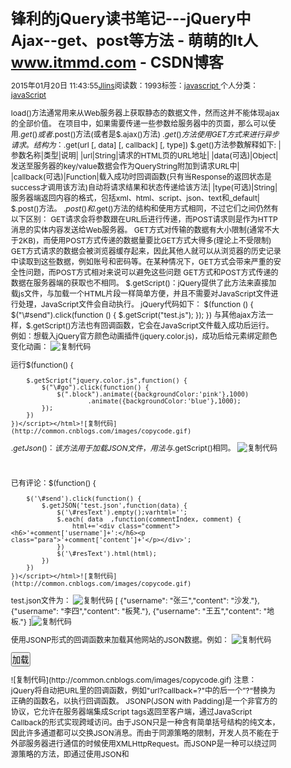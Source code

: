 
# 锋利的jQuery读书笔记---jQuery中Ajax--get、post等方法 - 萌萌的It人 www.itmmd.com - CSDN博客


2015年01月20日 11:43:55[Jlins](https://me.csdn.net/dyllove98)阅读数：1993标签：[javascript																](https://so.csdn.net/so/search/s.do?q=javascript&t=blog)个人分类：[javaScript																](https://blog.csdn.net/dyllove98/article/category/1158758)



load()方法通常用来从Web服务器上获取静态的数据文件，然而这并不能体现ajax的全部价值。
在项目中，如果需要传递一些参数给服务器中的页面，那么可以使用$.get()或者$.post()方法(或者是$.ajax()方法)
$.get()方法使用GET方式来进行异步请求。结构为：$.get(url [, data] [, callback] [, type])
$.get()方法参数解释如下:
|参数名称|类型|说明|
|url|String|请求的HTML页的URL地址|
|data(可选)|Object|发送至服务器的key/value数据会作为QueryString附加到请求URL中|
|callback(可选)|Function|载入成功时回调函数(只有当Response的返回状态是success才调用该方法)自动将请求结果和状态传递给该方法|
|type(可选)|String|服务器端返回内容的格式，包括xml、html、script、json、text和_default|
$.post()方法。
$.post()和$.get()方法的结构和使用方式相同，不过它们之间仍然有以下区别：
GET请求会将参数跟在URL后进行传递，而POST请求则是作为HTTP消息的实体内容发送给Web服务器。
GET方式对传输的数据有大小限制(通常不大于2KB)，而使用POST方式传递的数据量要比GET方式大得多(理论上不受限制)
GET方式请求的数据会被浏览器缓存起来，因此其他人就可以从浏览器的历史记录中读取到这些数据，例如账号和密码等。在某种情况下，GET方式会带来严重的安全性问题，而POST方式相对来说可以避免这些问题
GET方式和POST方式传递的数据在服务器端的获取也不相同。
$.getScript()：jQuery提供了此方法来直接加载js文件，与加载一个HTML片段一样简单方便，并且不需要对JavaScript文件进行处理，JavaScript文件会自动执行。
jQuery代码如下：
$(function () {
        $("\#send").click(function () {
            $.getScript("test.js");
        });
})
与其他ajax方法一样，$.getScript()方法也有回调函数，它会在JavaScript文件载入成功后运行。
例如：想载入jQuery官方颜色动画插件(jquery.color.js)，成功后给元素绑定颜色变化动画：
![复制代码](http://common.cnblogs.com/images/copycode.gif)
<!DOCTYPE html><html><headlang="en"><metacharset="UTF-8"><scripttype="text/javascript"src="../../js/jquery-2.1.3.js"></script><style>*{margin:0;padding:0;}body{font-size:12px;}.comment{margin-top:10px;padding:10px;border:1px solid \#ccc;background:\#DDD;}.comment h6{font-weight:700;font-size:14px;}.para{margin-top:5px;text-indent:2em;background:\#DDD;}.block{width:80px;height:80px;background:\#DDD;}</style><title></title></head><body><buttonid="go">运行</button><divclass="block"></div></body><scripttype="text/javascript">$(function() {
        $.getScript("jquery.color.js",function() {
            $("\#go").click(function() {
                $(".block").animate({backgroundColor:'pink'},1000)
                        .animate({backgroundColor:'blue'},1000);
            });
        })
    })</script></html>![复制代码](http://common.cnblogs.com/images/copycode.gif)

$.getJson()：该方法用于加载JSON文件，用法与$.getScript()相同。
![复制代码](http://common.cnblogs.com/images/copycode.gif)
<!DOCTYPE html><html><headlang="en"><metacharset="UTF-8"><scriptsrc="../../js/jquery-2.1.3.js"></script><style>*{margin:0;padding:0;}body{font-size:12px;}.comment{margin-top:10px;padding:10px;border:1px solid \#ccc;background:\#DDD;}.comment h6{font-weight:700;font-size:14px;}.para{margin-top:5px;text-indent:2em;background:\#DDD;}</style><title></title></head><body><br/><p><inputtype="button"id="send"value="加载"/></p><divclass="comment">已有评论：</div><divid="resText"></div></body><scripttype="text/javascript">$(function() {
        $('\#send').click(function() {
            $.getJSON('test.json',function(data) {
                $('\#resText').empty();varhtml='';
                $.each( data  ,function(commentIndex, comment) {
                    html+='<div class="comment"><h6>'+comment['username']+':</h6><p class="para">'+comment['content']+'</p></div>';
                })
                $('\#resText').html(html);
            })
        })
    })</script></html>![复制代码](http://common.cnblogs.com/images/copycode.gif)
test.json文件为：
![复制代码](http://common.cnblogs.com/images/copycode.gif)
[
  {"username": "张三","content": "沙发."},
  {"username": "李四","content": "板凳."},
  {"username": "王五","content": "地板."}
]![复制代码](http://common.cnblogs.com/images/copycode.gif)

使用JSONP形式的回调函数来加载其他网站的JSON数据。例如：
![复制代码](http://common.cnblogs.com/images/copycode.gif)
<!DOCTYPE html>
<html>
<head lang="en">
    <meta charset="UTF-8">
    <script src="../../js/jquery-2.1.3.js"></script>
    <style>
        * { margin:0; padding:0;}
        body { font-size:12px;}
        .para {
            width:100px;
            height:100px;
            margin:5px;
            border:0;
        }</style>
    <title></title>
</head>
<body>
<p>
    <input type="button" id="send" value="加载"/>
</p>
<div id="resText" >
</div>
</body>
<script type="text/javascript">$(function() {
        $('\#send').click(function() {
            $.getJSON("https://api.flickr.com/services/feeds/photos_public.gne?tags=car&tagmode=any&format=json&jsoncallback=?",function(data){
                        $.each(data.items,function( i,item ){
                            $("<img class='para'/> ").attr("src", item.media.m).appendTo("\#resText");if( i == 3) {returnfalse;
                            }
                        });
                    }
            );
        })
    })/**
     *  JSONP(JSON with Padding)是一个非官方的协议，它允许在服务器端集成Script tags返回至客户端，通过JavaScript Callback的形式实现跨域访问
     *  上述的url地址并不能请求到数据，仅用作说明。
     **/</script>
</html>![复制代码](http://common.cnblogs.com/images/copycode.gif)
注意：
jQuery将自动把URL里的回调函数，例如"url?callback=?"中的后一个”?“替换为正确的函数名，以执行回调函数。
JSONP(JSON with Padding)是一个非官方的协议，它允许在服务器端集成Script tags返回至客户端，通过JavaScript Callback的形式实现跨域访问。由于JSON只是一种含有简单括号结构的纯文本，因此许多通道都可以交换JSON消息。而由于同源策略的限制，开发人员不能在于外部服务器进行通信的时候使用XMLHttpRequest。而JSONP是一种可以绕过同源策略的方法，即通过使用JSON和<script>标记相结合的方法，从服务器端直接返回可执行的JavaScript函数调用或者JavaScript对象。目前JSONP已经成为各大公司的Web应用程序跨域首选。
$.ajax()方法时jQuery最底层的ajax实现。它的结构为:
$.ajax(options).该方法只有一个参数，但在这个对象里包含了$.ajax()方法所需要的请求设置以及回调函数等信息，参数以key/value的形式存在，所有参数都是可选的，
常用参数列表为：
|参数名称|类型|说明|
|url|String|(默认为当前页地址)发送请求的地址|
|type|String|请求方式(post或get)默认为get。注意其他HTTP请求方法，如PUT何DELETE也可以使用，但仅部分浏览器支持|
|timeout|Number|设置请求超时时间(毫秒)。此设置将覆盖$.ajaxSetup()方法的全局设置|
|data|Object或String|发送到服务器的数据。如果不是字符串，将自动转换为字符串格式。GET请求中将附加在url后。防止这种自动转换，可以查看processData选项。对象必须为key/value格式，例如{foo1:"bar1", foo2:"bar2"}转换为&foo1=bar1&foo2=bar2。如果是数组，jQuery将自动为不同值对应同一个名称。例如{foo:["bar1", "bar2"]}转换为&foo=bar1&foo=bar2|
|dataType|String|预期服务器返回的数据类型。如果不指定，jQuery将自动根据HTTP包MIME信息返回responseXML或responseText，并作为回调函数参数传递。可用的类型如下。
|xml：返回XML文档，可用jQuery处理
|html：返回纯文本HTML信息；包含的script标签会在插入DOM时执行
|script：返回纯文本JavaScript代码。不会自动缓存结果。除非设置了cache参数。注意在远程请求时(不在同一个域下)，所有POST请求都将转为GET请求。
|json：返回JSON数据
|jsonp：JSONP格式。使用JSONP形式调用函数时，例如myurl?callback=?，jQuery将自动替换后一个”?“为正确的函数名，以执行回调函数。
|text：返回纯文本字符串
|
|beforeSend|Function|发送请求前可以修改XMLHttpRequest对象的函数，例如添加自定义HTTP头。在beforeSend中如果返回false可以取消本次Ajax请求。XMLHttpRequest对象是唯一的参数。
|function(XMLHttpRequest) {
|this;//调用本次Ajax请求时传递的options参数
|}
|
|complete|Function|请求完成后调用的回调函数(请求成功或失败时均调用)
|参数：XMLHttpRequest对象和一个描述成功请求类型的字符串。
|function(XMLHttpRequest, textStatue){
|this;//调用本次Ajax请求时传递的options参数
|}
|
|success|Function|请求成功后调用的回调函数，有两个参数。
|(1)由服务器返回，并根据dataType参数进行处理后的数据
|(2)描述状态的字符串
|function(data, textStatus) {
|//data可能是xmlDoc、jsonObj、html、text等
|this;//调用本次Ajax请求时传递的options参数
|}
|
|error|Function|请求失败时被调用的函数。该函数有3个参数，即XMLHttpRequest对象、错误信息、捕获的错误对象(可选)。
|Ajax事件函数如下：
|function(XMLHttpRequest, textStatus, errorThrown) {
|//通常情况下textStatus和errorThrown只有其中一个包含信息
|this;//调用本次Ajax请求时传递的options参数
|}
|
|global|Boolean|默认为true。表示是否触发全局Ajax事件。设置为false将不会触发全局Ajax事件，AjaxStart或AjaxStop可用于控制各种Ajax事件
|
**其他精彩文章**
## [jQuery教程(29)-jQuery插件开发之为插件方法指定参数](http://www.itmmd.com/201501/519.html)
## [jQuery教程(28)-jQuery插件开发之使用插件](http://www.itmmd.com/201501/518.html)
## [jQuery教程(27)-jQueryajax操作之修改默认选项](http://www.itmmd.com/201501/515.html)
## [jQuery教程(26)-ajax操作之使用JSONP加载远程数据](http://www.itmmd.com/201501/512.html)
## [jQuery教程(25)-ajax操作之安全限制](http://www.itmmd.com/201501/511.html)


